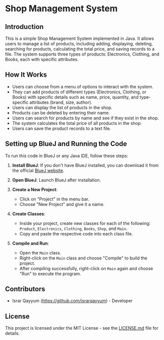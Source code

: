 # Shop Management System

## Introduction
This is a simple Shop Management System implemented in Java. It allows users to manage a list of products, including adding, displaying, deleting, searching for products, calculating the total price, and saving records to a file. The system supports three types of products: Electronics, Clothing, and Books, each with specific attributes.

## How It Works
- Users can choose from a menu of options to interact with the system.
- They can add products of different types (Electronics, Clothing, or Books) with specific details such as name, price, quantity, and type-specific attributes (brand, size, author).
- Users can display the list of products in the shop.
- Products can be deleted by entering their name.
- Users can search for products by name and see if they exist in the shop.
- The system calculates the total price of all products in the shop.
- Users can save the product records to a text file.

## Setting up BlueJ and Running the Code
To run this code in BlueJ or any Java IDE, follow these steps:

1. **Install BlueJ**: If you don't have BlueJ installed, you can download it from the official [BlueJ website](https://www.bluej.org/).

2. **Open BlueJ**: Launch BlueJ after installation.

3. **Create a New Project**:
   - Click on "Project" in the menu bar.
   - Choose "New Project" and give it a name.

4. **Create Classes**:
   - Inside your project, create new classes for each of the following: `Product`, `Electronics`, `Clothing`, `Books`, `Shop`, and `Main`.
   - Copy and paste the respective code into each class file.

5. **Compile and Run**:
   - Open the `Main` class.
   - Right-click on the `Main` class and choose "Compile" to build the project.
   - After compiling successfully, right-click on `Main` again and choose "Run" to execute the program.

## Contributors
- Israr Qayyum (https://github.com/israrqayyum) - Developer

## License
This project is licensed under the MIT License - see the [LICENSE.md](LICENSE.md) file for details.
